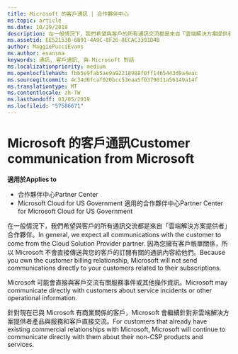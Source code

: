 ```yaml
---
title: Microsoft 的客戶通訊 | 合作夥伴中心
ms.topic: article
ms.date: 10/29/2018
description: 在一般情況下，我們希望與客戶的所有通訊交流都是來自「雲端解決方案提供者」合作夥伴。
ms.assetid: EE52153B-6B91-4A9C-8F26-8ECAC3391D4B
author: MaggiePucciEvans
ms.author: evansma
keywords: 通訊, 客戶通訊, 與 Microsoft 對話
ms.localizationpriority: medium
ms.openlocfilehash: fbb5e9fab5ae9a92218988f0ff1465443d9a4eac
ms.sourcegitcommit: 4c34d6fcaf020bcc53eaa5f0379011a56149a14f
ms.translationtype: MT
ms.contentlocale: zh-TW
ms.lasthandoff: 03/05/2019
ms.locfileid: "57586671"
---
```

# <a name="customer-communication-from-microsoft"></a><span data-ttu-id="82024-104">Microsoft 的客戶通訊</span><span class="sxs-lookup"><span data-stu-id="82024-104">Customer communication from Microsoft</span></span>

<span data-ttu-id="82024-105">**適用於**</span><span class="sxs-lookup"><span data-stu-id="82024-105">**Applies to**</span></span>

-  <span data-ttu-id="82024-106">合作夥伴中心</span><span class="sxs-lookup"><span data-stu-id="82024-106">Partner Center</span></span>
-  <span data-ttu-id="82024-107">Microsoft Cloud for US Government 適用的合作夥伴中心</span><span class="sxs-lookup"><span data-stu-id="82024-107">Partner Center for Microsoft Cloud for US Government</span></span>


<span data-ttu-id="82024-108">在一般情況下，我們希望與客戶的所有通訊交流都是來自「雲端解決方案提供者」合作夥伴。</span><span class="sxs-lookup"><span data-stu-id="82024-108">In general, we expect all communications with the customer to come from the Cloud Solution Provider partner.</span></span> <span data-ttu-id="82024-109">因為您擁有客戶帳單關係，所以 Microsoft 不會直接傳送與您的客戶的訂閱有關的通訊內容給他們。</span><span class="sxs-lookup"><span data-stu-id="82024-109">Because you own the customer billing relationship, Microsoft will not send communications directly to your customers related to their subscriptions.</span></span>

<span data-ttu-id="82024-110">Microsoft 可能會直接與客戶交流有關服務事件或其他操作資訊。</span><span class="sxs-lookup"><span data-stu-id="82024-110">Microsoft may communicate directly with customers about service incidents or other operational information.</span></span>

<span data-ttu-id="82024-111">針對現在已與 Microsoft 有商業關係的客戶，Microsoft 會繼續針對非雲端解決方案提供者產品與服務和客戶直接交流。</span><span class="sxs-lookup"><span data-stu-id="82024-111">For customers that already have existing commercial relationships with Microsoft, Microsoft will continue to communicate directly with them about their non-CSP products and services.</span></span>

 

 



